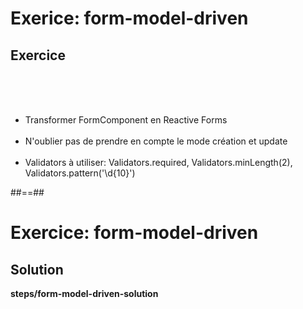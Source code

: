<!-- .slide: class="exercice" -->
# Exerice: form-model-driven
## Exercice
<br><br><br>

- Transformer FormComponent en Reactive Forms<br><br>
- N'oublier pas de prendre en compte le mode création et update<br><br>
- Validators à utiliser: Validators.required, Validators.minLength(2), Validators.pattern('\\d{10}')

##==##
<!-- .slide: class="exercice full-center" -->
# Exercice: form-model-driven
## Solution
<b>steps/form-model-driven-solution</b>

